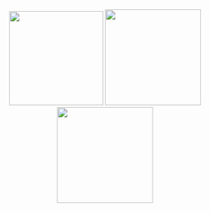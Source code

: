 
<div align="center">
  <img height="165em" src="[https://tenor.com/view/yagi-toshinori-all-might-my-gif-23944706](https://tenor.com/wAmb.gif)"/>
   <img height="168em" src="https://github-readme-stats.vercel.app/api?username=MAYCON-RF&show_icons=true&theme=vision-friendly-dark"/>
  <img height="168em" src="https://github-readme-stats.vercel.app/api/top-langs/?username=MAYCON-RF&layout=compact&langs_count=7&theme=vision-friendly-dark"/>
</div>
